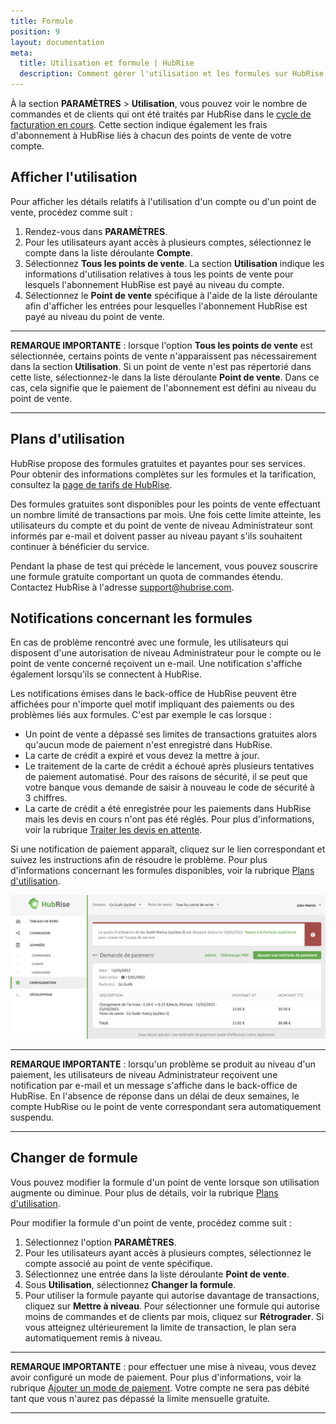 ```yaml
---
title: Formule
position: 9
layout: documentation
meta:
  title: Utilisation et formule | HubRise
  description: Comment gérer l'utilisation et les formules sur HubRise.
---
```


À la section **PARAMÈTRES** > **Utilisation**, vous pouvez voir le nombre de commandes et de clients qui ont été traités par HubRise dans le [cycle de facturation en cours](/docs/payment#billing-cycles). Cette section indique également les frais d'abonnement à HubRise liés à chacun des points de vente de votre compte.

## Afficher l'utilisation

Pour afficher les détails relatifs à l'utilisation d'un compte ou d'un point de vente, procédez comme suit :

1. Rendez-vous dans **PARAMÈTRES**.
1. Pour les utilisateurs ayant accès à plusieurs comptes, sélectionnez le compte dans la liste déroulante **Compte**.
1. Sélectionnez **Tous les points de vente**. La section **Utilisation** indique les informations d'utilisation relatives à tous les points de vente pour lesquels l'abonnement HubRise est payé au niveau du compte.
1. Sélectionnez le **Point de vente** spécifique à l'aide de la liste déroulante afin d'afficher les entrées pour lesquelles l'abonnement HubRise est payé au niveau du point de vente.

---

**REMARQUE IMPORTANTE** : lorsque l'option **Tous les points de vente** est sélectionnée, certains points de vente n'apparaissent pas nécessairement dans la section **Utilisation**. Si un point de vente n'est pas répertorié dans cette liste, sélectionnez-le dans la liste déroulante **Point de vente**. Dans ce cas, cela signifie que le paiement de l'abonnement est défini au niveau du point de vente.

---

## Plans d'utilisation

HubRise propose des formules gratuites et payantes pour ses services. Pour obtenir des informations complètes sur les formules et la tarification, consultez la [page de tarifs de HubRise](/pricing/).

Des formules gratuites sont disponibles pour les points de vente effectuant un nombre limité de transactions par mois. Une fois cette limite atteinte, les utilisateurs du compte et du point de vente de niveau Administrateur sont informés par e-mail et doivent passer au niveau payant s'ils souhaitent continuer à bénéficier du service.

Pendant la phase de test qui précède le lancement, vous pouvez souscrire une formule gratuite comportant un quota de commandes étendu. Contactez HubRise à l'adresse [support@hubrise.com](mailto:support@hubrise.com).

## Notifications concernant les formules

En cas de problème rencontré avec une formule, les utilisateurs qui disposent d'une autorisation de niveau Administrateur pour le compte ou le point de vente concerné reçoivent un e-mail. Une notification s'affiche également lorsqu'ils se connectent à HubRise.

Les notifications émises dans le back-office de HubRise peuvent être affichées pour n'importe quel motif impliquant des paiements ou des problèmes liés aux formules. C'est par exemple le cas lorsque :

- Un point de vente a dépassé ses limites de transactions gratuites alors qu'aucun mode de paiement n'est enregistré dans HubRise.
- La carte de crédit a expiré et vous devez la mettre à jour.
- Le traitement de la carte de crédit a échoué après plusieurs tentatives de paiement automatisé. Pour des raisons de sécurité, il se peut que votre banque vous demande de saisir à nouveau le code de sécurité à 3 chiffres.
- La carte de crédit a été enregistrée pour les paiements dans HubRise mais les devis en cours n'ont pas été réglés. Pour plus d'informations, voir la rubrique [Traiter les devis en attente](/docs/payment/#process-pending-quotes).

Si une notification de paiement apparaît, cliquez sur le lien correspondant et suivez les instructions afin de résoudre le problème. Pour plus d'informations concernant les formules disponibles, voir la rubrique [Plans d'utilisation](#usage-plans).

![Payer un abonnement](../images/022-fr-2x-pay-subscription.png)

---

**REMARQUE IMPORTANTE** : lorsqu'un problème se produit au niveau d'un paiement, les utilisateurs de niveau Administrateur reçoivent une notification par e-mail et un message s'affiche dans le back-office de HubRise. En l'absence de réponse dans un délai de deux semaines, le compte HubRise ou le point de vente correspondant sera automatiquement suspendu.

---

## Changer de formule

Vous pouvez modifier la formule d'un point de vente lorsque son utilisation augmente ou diminue. Pour plus de détails, voir la rubrique [Plans d'utilisation](#usage-plans).

Pour modifier la formule d'un point de vente, procédez comme suit :

1. Sélectionnez l'option **PARAMÈTRES**.
1. Pour les utilisateurs ayant accès à plusieurs comptes, sélectionnez le compte associé au point de vente spécifique.
1. Sélectionnez une entrée dans la liste déroulante **Point de vente**.
1. Sous **Utilisation**, sélectionnez **Changer la formule**.
1. Pour utiliser la formule payante qui autorise davantage de transactions, cliquez sur **Mettre à niveau**. Pour sélectionner une formule qui autorise moins de commandes et de clients par mois, cliquez sur **Rétrograder**. Si vous atteignez ultérieurement la limite de transaction, le plan sera automatiquement remis à niveau.

---

**REMARQUE IMPORTANTE** : pour effectuer une mise à niveau, vous devez avoir configuré un mode de paiement. Pour plus d'informations, voir la rubrique [Ajouter un mode de paiement](/docs/payment/#add-a-payment-method). Votre compte ne sera pas débité tant que vous n'aurez pas dépassé la limite mensuelle gratuite.

---
